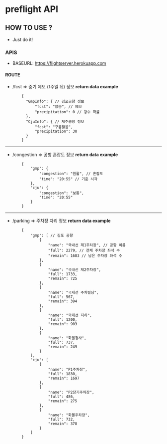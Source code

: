 # preflight API

## HOW TO USE ?
 - Just do it!

### APIS
- BASEURL: https://flightserver.herokuapp.com

#### ROUTE
 - /fcst => 중기 예보 (1주일 뒤) 정보
    **return data example**
    ```
        {
          "GmpInfo": { // 김포공항 정보
              "fcst": "맑음", // 예보
              "precipitation": 0 // 강수 확률
          },
          "CjuInfo": { // 제주공항 정보
              "fcst": "구름많음", 
              "precipitation": 30 
          }
        }
    ```
---
 - /congestion => 공항 혼잡도 정보
    **return data example**
    ```
        {
            "gmp": {
                "congestion": "원활", // 혼잡도
                "time": "20:55" // 기준 시각
            },
            "cju": {
                "congestion": "보통",
                "time": "20:55"
            }
        }
    ```
-------
 - /parking => 주차장 자리 정보
    **return data example**
    ```
        {
            "gmp": [ // 김포 공항
                {
                    "name": "국내선 제1주차장", // 공항 이름
                    "full": 2279, // 전체 주차장 좌석 수
                    "remain": 1683 // 남은 주차장 좌석 수
                },
                {
                    "name": "국내선 제2주차장",
                    "full": 1733,
                    "remain": 725
                },
                {
                    "name": "국제선 주차빌딩",
                    "full": 567,
                    "remain": 394
                },
                {
                    "name": "국제선 지하",
                    "full": 1200,
                    "remain": 903
                },
                {
                    "name": "화물청사",
                    "full": 737,
                    "remain": 249
                }
            ],
            "cju": [
                {
                    "name": "P1주차장",
                    "full": 1830,
                    "remain": 1697
                },
                {
                    "name": "P2장기주차장",
                    "full": 486,
                    "remain": 275
                },
                {
                    "name": "화물주차장",
                    "full": 732,
                    "remain": 378
                }
            ]
        }
    ```